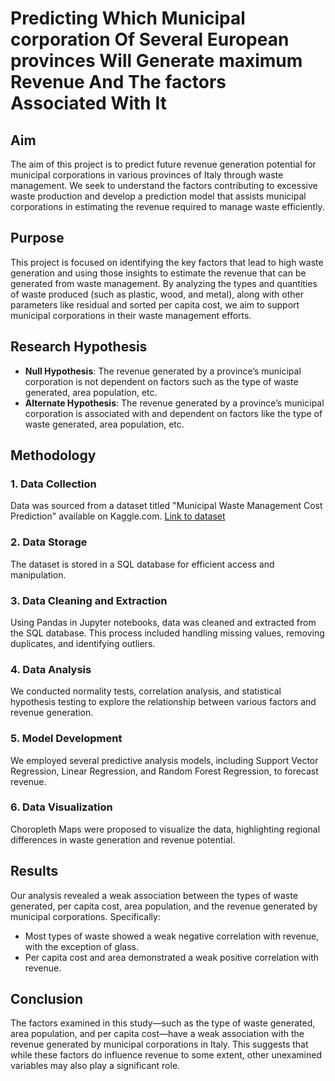 # Predicting Which Municipal corporation Of Several European provinces Will Generate maximum Revenue And The factors Associated With It 

## Aim

The aim of this project is to predict future revenue generation potential for municipal corporations in various provinces of Italy through waste management. We seek to understand the factors contributing to excessive waste production and develop a prediction model that assists municipal corporations in estimating the revenue required to manage waste efficiently.

## Purpose

This project is focused on identifying the key factors that lead to high waste generation and using those insights to estimate the revenue that can be generated from waste management. By analyzing the types and quantities of waste produced (such as plastic, wood, and metal), along with other parameters like residual and sorted per capita cost, we aim to support municipal corporations in their waste management efforts.

## Research Hypothesis

- **Null Hypothesis**: The revenue generated by a province’s municipal corporation is not dependent on factors such as the type of waste generated, area population, etc.
- **Alternate Hypothesis**: The revenue generated by a province’s municipal corporation is associated with and dependent on factors like the type of waste generated, area population, etc.

## Methodology

### 1. Data Collection

Data was sourced from a dataset titled "Municipal Waste Management Cost Prediction" available on Kaggle.com. [Link to dataset](https://www.kaggle.com/datasets/shashwatwork/municipal-waste-management-cost-prediction)

### 2. Data Storage

The dataset is stored in a SQL database for efficient access and manipulation.

### 3. Data Cleaning and Extraction

Using Pandas in Jupyter notebooks, data was cleaned and extracted from the SQL database. This process included handling missing values, removing duplicates, and identifying outliers.

### 4. Data Analysis

We conducted normality tests, correlation analysis, and statistical hypothesis testing to explore the relationship between various factors and revenue generation.

### 5. Model Development

We employed several predictive analysis models, including Support Vector Regression, Linear Regression, and Random Forest Regression, to forecast revenue.

### 6. Data Visualization

Choropleth Maps were proposed to visualize the data, highlighting regional differences in waste generation and revenue potential.

## Results

Our analysis revealed a weak association between the types of waste generated, per capita cost, area population, and the revenue generated by municipal corporations. Specifically:

- Most types of waste showed a weak negative correlation with revenue, with the exception of glass.
- Per capita cost and area demonstrated a weak positive correlation with revenue.

## Conclusion

The factors examined in this study—such as the type of waste generated, area population, and per capita cost—have a weak association with the revenue generated by municipal corporations in Italy. This suggests that while these factors do influence revenue to some extent, other unexamined variables may also play a significant role.



